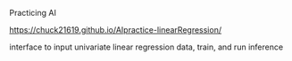 Practicing AI

https://chuck21619.github.io/AIpractice-linearRegression/

interface to input univariate linear regression data, train, and run inference

